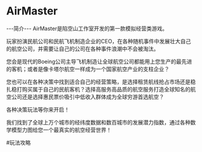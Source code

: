 # AirMaster
---简介---
AirMaster是陷空山工作室开发的第一款模拟经营类游戏。<p>
玩家扮演民航公司和民航飞机制造企业的CEO，在各种随机事件中发展壮大自己的航空公司，并需要让自己的公司在各种事件浪潮中不会被淘汰。<p>
您会是现代的Boeing公司主导飞机制造让全球航空公司都能用上您生产的最先进的客机；或者是像卡塔尔航空一样成为一个国家航空产业的支柱企业？<p>
您也可以在各种决策中找到适合自己的经营策略，是选择租赁航线抢占市场还是稳扎稳打购买属于自己的民航客机？选择高服务高品质的航空服务打造全球知名的航空公司还是选择惠民票价吸引中低收入群体成为全球穷游首选航空？<p>
各种决策玩法等你来开启！<p>
我们找到了全球上万个城市的经纬度数据和数百城市的发展潜力指数，通过各种数学模型力图给您一个最真实的航空经营世界！

#玩法攻略
